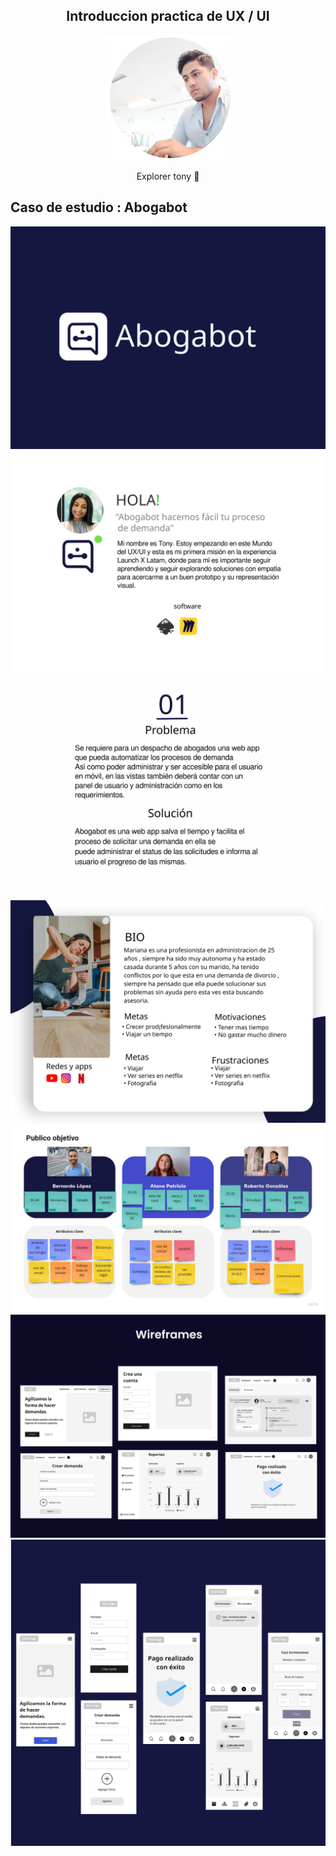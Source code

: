 <h2 style="text-align: center;">Introduccion practica de UX / UI</h2>
<center><img src="img/avatar.png" width="200"></center>
<p style="text-align: center;">Explorer tony 🚀</p>

## Caso de estudio : Abogabot
![Logotipo de Abogabot](img/abogabot.svg)
![sobre el proyecto](img/sobreproyecto.svg)
![El problema](img/problemadescripcion.svg)
![buyer persona](img/buyerpersona.svg)
![publico objetivo](img/publicoobjetivo.jpg)
![wireframes](img/frames.png)
![wireframes2](img/frames2.svg)

